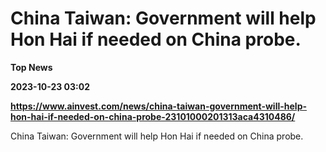 # China Taiwan: Government will help Hon Hai if needed on China probe.
**Top News**

**2023-10-23 03:02**

**https://www.ainvest.com/news/china-taiwan-government-will-help-hon-hai-if-needed-on-china-probe-23101000201313aca4310486/**

China Taiwan: Government will help Hon Hai if needed on China probe.
